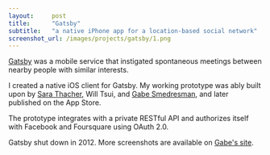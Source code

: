 ```yaml
---
layout:     post
title:      "Gatsby"
subtitle:   "a native iPhone app for a location-based social network"
screenshot_url: /images/projects/gatsby/1.png
---
```


[Gatsby] was a mobile service that instigated spontaneous meetings between
nearby people with similar interests. 

I created a native iOS client for Gatsby. My working prototype was ably built upon by
[Sara Thacher], Will Tsui, and [Gabe Smedresman], and later published on the App
Store.

The prototype integrates with a private RESTful API and authorizes itself with
Facebook and Foursquare using OAuth 2.0.

Gatsby shut down in 2012. More screenshots are available on [Gabe's site].

[Gatsby]:http://meetgatsby.com/
[Sara Thacher]:http://thachr.com/
[Gabe Smedresman]:http://www.smedresmania.com/
[Gabe's site]:http://www.smedresmania.com/gatsby/

